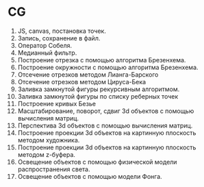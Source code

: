 # CG

1. JS, canvas, постановка точек.
2. Запись, сохранение в файл.
3. Оператор Собеля.
4. Медианный фильтр.
5. Построение отрезка с помощью алгоритма Брезенхема.
6. Построение окружности с помощью алгоритма Брезенхема.
7. Отсечение отрезков методом Лианга-Барского
8. Отсечение отрезков методом Цируса-Бека
9. Заливка замкнутой фигуры рекурсивным алгоритмом.
10. Заливка замкнутой фигуры по списку реберных точек
11. Построение кривых Безье
12. Масштабирование, поворот, сдвиг 3d объектов с помощью вычисления матриц.
13. Перспектива 3d объектов с помощью вычисления матриц.
14. Построение проекции 3d объектов на картинную плоскость методом художника.
15. Построение проекции 3d объектов на картинную плоскость методом z-буфера.
16. Освещение объектов с помощью физической модели распространения света.
17. Освещение объектов с помощью модели Фонга.
